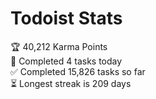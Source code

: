 
# Todoist Stats

<!-- TODO-IST:START -->
🏆  40,212 Karma Points           
🌸  Completed 4 tasks today           
✅  Completed 15,826 tasks so far           
⏳  Longest streak is 209 days
<!-- TODO-IST:END -->
